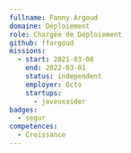 ```yaml
---
fullname: Fanny Argoud
domaine: Déploiement
role: Chargée de Déploiement
github: ffargoud
missions:
  - start: 2021-03-08
    end: 2022-03-01
    status: independent
    employer: Octo
    startups:
      - jeveuxaider
badges:
  - segur
competences:
  - Croissance
---
```

